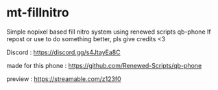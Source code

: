 # mt-fillnitro
Simple nopixel based fill nitro system using renewed scripts qb-phone 
If repost or use to do something better, pls give credits <3 

Discord : https://discord.gg/s4JtayEa8C

made for this phone : https://github.com/Renewed-Scripts/qb-phone

preview : https://streamable.com/z123f0

